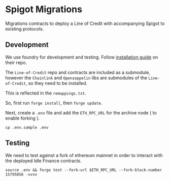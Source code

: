 # Spigot Migrations

Migrations contracts to deploy a Line of Credit with accompanying Spigot to existing protocols.

## Development

We use foundry for development and testing. Follow [installation guide](https://github.com/foundry-rs/foundry) on their repo.

The `Line-of-Credit` repo and contracts are included as a submodule, however the `Chainlink` and `Openzeppelin` libs are submodules of the `Line-of-Credit`, so they need to be installed.

This is reflected in the `remappings.txt`.

So, first run `forge install`, then `forge update`.

Next, create a `.env` file and add the `ETH_RPC_URL` for the archive node ( to enable forking ).

```
cp .env.sample .env
```

## Testing

We need to test against a fork of ethereum mainnet in order to interact with the deployed Idle Finance contracts.

```
source .env && forge test --fork-url $ETH_RPC_URL --fork-block-number 15795856 -vvvv
```
